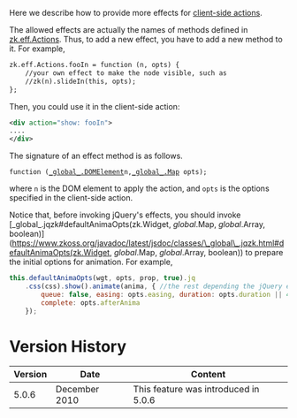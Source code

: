 Here we describe how to provide more effects for [client-side actions]({{site.baseurl}}/zk_dev_ref/ui_patterns/actions_and_effects).

The allowed effects are actually the names of methods defined in
[zk.eff.Actions](https://www.zkoss.org/javadoc/latest/jsdoc/classes/zk.eff.Actions.html). Thus, to add a new
effect, you have to add a new method to it. For example,

```xml
zk.eff.Actions.fooIn = function (n, opts) {
    //your own effect to make the node visible, such as
    //zk(n).slideIn(this, opts);
};
```

Then, you could use it in the client-side action:

```xml
<div action="show: fooIn">
....
</div>
```

The signature of an effect method is as follows.

`function (`[`_global_.DOMElement`](https://www.zkoss.org/javadoc/latest/jsdoc/classes/`_global_.DOMElement`.html)` n, `[`_global_.Map`](https://www.zkoss.org/javadoc/latest/jsdoc/classes/`_global_.Map`.html)` opts);`

where `n` is the DOM element to apply the action, and `opts` is the
options specified in the client-side action.

Notice that, before invoking jQuery's effects, you should invoke
[\_global\_.jqzk#defaultAnimaOpts(zk.Widget, _global_.Map, _global_.Array, boolean)](https://www.zkoss.org/javadoc/latest/jsdoc/classes/\_global\_.jqzk.html#defaultAnimaOpts(zk.Widget, _global_.Map, _global_.Array, boolean))
to prepare the initial options for animation. For example,

```javascript
this.defaultAnimaOpts(wgt, opts, prop, true).jq
    .css(css).show().animate(anima, { //the rest depending the jQuery effect you use
        queue: false, easing: opts.easing, duration: opts.duration || 400,
        complete: opts.afterAnima
    });
```

# Version History

| Version | Date          | Content                              |
|---------|---------------|--------------------------------------|
| 5.0.6   | December 2010 | This feature was introduced in 5.0.6 |
